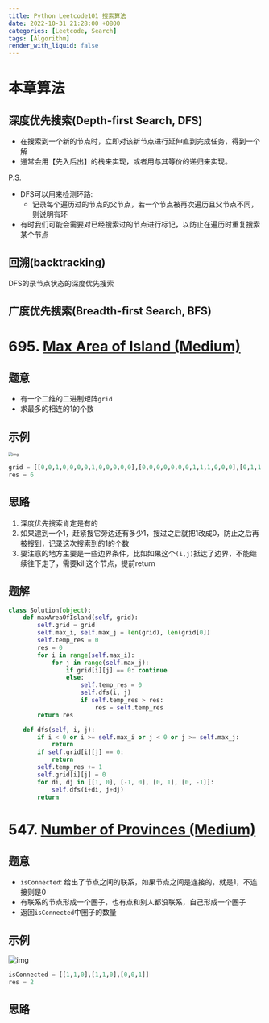 ```yaml
---
title: Python Leetcode101 搜索算法
date: 2022-10-31 21:28:00 +0800
categories: [Leetcode, Search]
tags: [Algorithm]
render_with_liquid: false
---
```


# 本章算法

## 深度优先搜索(Depth-first Search, DFS)

- 在搜索到一个新的节点时，立即对该新节点进行延伸直到完成任务，得到一个解
- 通常会用【先入后出】的栈来实现，或者用与其等价的递归来实现。

P.S. 

- DFS可以用来检测环路:
  - 记录每个遍历过的节点的父节点，若一个节点被再次遍历且父节点不同，则说明有环
- 有时我们可能会需要对已经搜索过的节点进行标记，以防止在遍历时重复搜索某个节点

## 回溯(backtracking) 

DFS的录节点状态的深度优先搜索

## 广度优先搜索(Breadth-first Search, BFS)



# 695. [Max Area of Island (Medium)](https://leetcode.cn/problems/max-area-of-island/)

## 题意

- 有一个二维的二进制矩阵`grid`
- 求最多的相连的1的个数

## 示例

<img src="https://assets.leetcode.com/uploads/2021/05/01/maxarea1-grid.jpg" alt="img" style="zoom:50%;" />

```python
grid = [[0,0,1,0,0,0,0,1,0,0,0,0,0],[0,0,0,0,0,0,0,1,1,1,0,0,0],[0,1,1,0,1,0,0,0,0,0,0,0,0],[0,1,0,0,1,1,0,0,1,0,1,0,0],[0,1,0,0,1,1,0,0,1,1,1,0,0],[0,0,0,0,0,0,0,0,0,0,1,0,0],[0,0,0,0,0,0,0,1,1,1,0,0,0],[0,0,0,0,0,0,0,1,1,0,0,0,0]]
res = 6

```

## 思路

1. 深度优先搜索肯定是有的
2. 如果逮到一个1，赶紧搜它旁边还有多少1，搜过之后就把1改成0，防止之后再被搜到，记录这次搜索到的1的个数
3. 要注意的地方主要是一些边界条件，比如如果这个`(i,j)`抵达了边界，不能继续往下走了，需要kill这个节点，提前return

## 题解

```python
class Solution(object):
    def maxAreaOfIsland(self, grid):
        self.grid = grid
        self.max_i, self.max_j = len(grid), len(grid[0])
        self.temp_res = 0
        res = 0
        for i in range(self.max_i):
            for j in range(self.max_j):
                if grid[i][j] == 0: continue
                else:
                    self.temp_res = 0
                    self.dfs(i, j)
                    if self.temp_res > res:
                        res = self.temp_res
        return res

    def dfs(self, i, j):
        if i < 0 or i >= self.max_i or j < 0 or j >= self.max_j:
            return
        if self.grid[i][j] == 0:
            return
        self.temp_res += 1
        self.grid[i][j] = 0
        for di, dj in [[1, 0], [-1, 0], [0, 1], [0, -1]]:
            self.dfs(i+di, j+dj)
        return

```



# 547. [Number of Provinces (Medium)](https://leetcode.cn/problems/number-of-provinces/)

## 题意

- `isConnected`: 给出了节点之间的联系，如果节点之间是连接的，就是1，不连接则是0
- 有联系的节点形成一个圈子，也有点和别人都没联系，自己形成一个圈子
- 返回`isConnected`中圈子的数量

## 示例

![img](https://assets.leetcode.com/uploads/2020/12/24/graph1.jpg)

```python
isConnected = [[1,1,0],[1,1,0],[0,0,1]]
res = 2
```

## 思路

